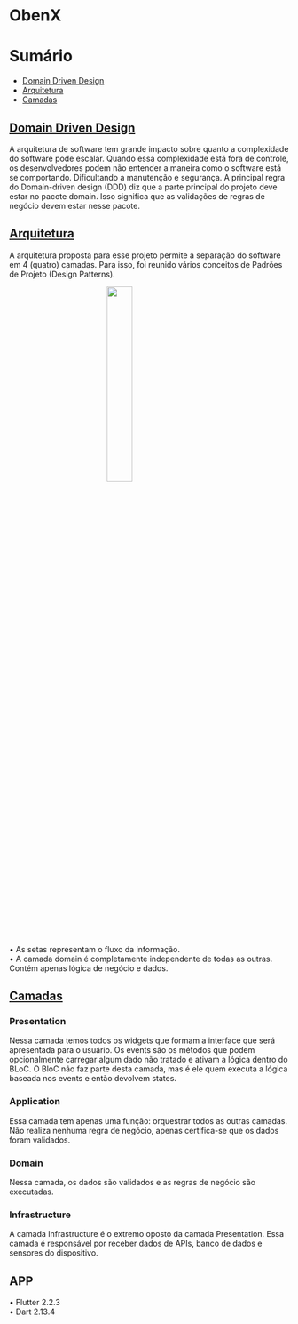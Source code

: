 # ObenX

# Sumário
* [Domain Driven Design](#ddd)
* [Arquitetura](#arquitetura)
* [Camadas](#camadas)

## [Domain Driven Design](#ddd)
A arquitetura de software tem grande impacto sobre quanto a complexidade do software pode escalar. Quando essa complexidade está fora de controle, os desenvolvedores podem não entender a maneira como o software está se comportando. Dificultando a manutenção e segurança. A principal regra do Domain-driven design (DDD) diz que a parte principal do projeto deve estar no pacote domain. Isso significa que as validações de regras de negócio devem estar nesse pacote.

## [Arquitetura](#arquitetura)
A arquitetura proposta para esse projeto permite a separação do software em 4 (quatro) camadas. Para isso, foi reunido vários conceitos de Padrões de Projeto (Design Patterns).

<img src="https://resocoder.com/wp-content/uploads/2020/03/DDD-Flutter-Diagram-v3.svg" style="display: block; margin-left: auto; margin-right: auto; width: 30%;"/>

• As setas representam o fluxo da informação. <br>
• A camada domain é completamente independente de todas as outras. Contém apenas lógica de negócio e dados.

## [Camadas](#camadas)

### Presentation
Nessa camada temos todos os widgets que formam a interface que será apresentada para o usuário. Os events são os métodos que podem opcionalmente carregar algum dado não tratado e ativam a lógica dentro do BLoC. O BloC não faz parte desta camada, mas é ele quem executa a lógica baseada nos events e então devolvem states.

### Application
Essa camada tem apenas uma função: orquestrar todos as outras camadas. Não realiza nenhuma regra de negócio, apenas certifica-se que os dados foram validados.

### Domain
Nessa camada, os dados são validados e as regras de negócio são executadas.

### Infrastructure
A camada Infrastructure é o extremo oposto da camada Presentation. Essa camada é responsável por receber dados de APIs, banco de dados e sensores do dispositivo.

## APP
• Flutter 2.2.3 <br>
• Dart 2.13.4
